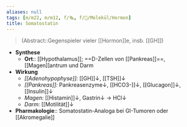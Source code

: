 ```yaml
---
aliases: null
tags: [m/m22, m/m12, f/🗞️, f/🧪/Molekül/Hormon]
title: Somatostatin
---
```

> (Abstract::Gegenspieler vieler [[Hormon]]e, insb. [[GH]])
- **Synthese**
	- **Ort**:: [[Hypothalamus]]; ==D-Zellen von [[Pankreas]]==, [[Magen]]antrum und Darm
- **Wirkung**
	- *[[Adenohypophyse]]:* [[GH]]↓, [[TSH]]↓
	- *[[Pankreas]]:* Pankreasenzyme↓, [[HCO3-]]↓, [[Glucagon]]↓, [[Insulin]]↓
	- *Magen:* [[Histamin]]↓, Gastrin↓ → HCl↓ 
	- *Darm:* [[Motilität]]↓
- **Pharmakologie**:: Somatostatin-Analoga bei GI-Tumoren oder [[Akromegalie]]